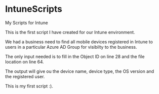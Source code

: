 # IntuneScripts
My Scripts for Intune

This is the first script I have created for our Intune environment.

We had a business need to find all mobile devices registered in Intune to users in a particular Azure AD Group for visibilty to the business.

The only input needed is to fill in the Object ID on line 28 and the file location on line 64.

The output will give ou the device name, device type, the OS version and the registered user.

This is my first script :).
